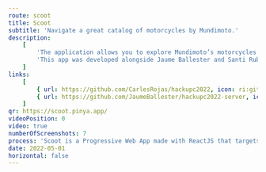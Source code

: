 ```yaml
---
route: scoot
title: Scoot
subtitle: 'Navigate a great catalog of motorcycles by Mundimoto.'
description:
    [
        'The application allows you to explore Mundimoto’s motorcycles while it learns your preferences to show you more relevant results.',
        'This app was developed alongside Jaume Ballester and Santi Rubio for the 2022 HackUPC.',
    ]
links:
    [
        { url: https://github.com/CarlesRojas/hackupc2022, icon: ri:github-fill },
        { url: https://github.com/JaumeBallester/hackupc2022-server, icon: ri:github-fill },
    ]
qr: https://scoot.pinya.app/
videoPosition: 0
video: true
numberOfScreenshots: 7
process: 'Scoot is a Progressive Web App made with ReactJS that targets mobile, tablet and desktop devices. You can also add it to your phone by scanning or clicking this QR and adding the website to your Home Screen.'
date: 2022-05-01
horizontal: false
---
```

